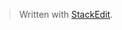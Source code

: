 


> Written with [StackEdit](https://stackedit.io/).
<!--stackedit_data:
eyJoaXN0b3J5IjpbLTE4MDQ5NjM5ODZdfQ==
-->